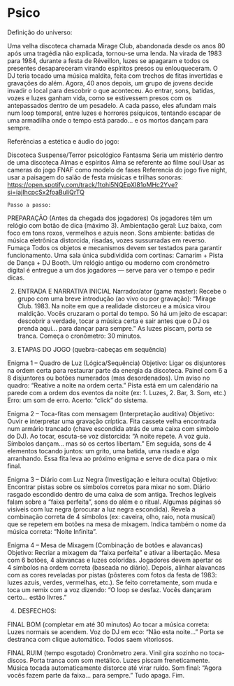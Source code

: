 # Psico
   Definição do universo:

Uma velha discoteca chamada Mirage Club, abandonada desde os anos 80 após uma tragédia não explicada, tornou-se uma lenda.
Na virada de 1983 para 1984, durante a festa de Réveillon, luzes se apagaram e todos os presentes desapareceram virando espíritos presos ou enlouqueceram. O DJ teria tocado uma música maldita, feita com trechos de fitas invertidas e gravações do além.
Agora, 40 anos depois, um grupo de jovens decide invadir o local para descobrir o que aconteceu. Ao entrar, sons, batidas, vozes e luzes ganham vida, como se estivessem presos com os antepassados dentro de um pesadelo.
A cada passo, eles afundam mais num loop temporal, entre luzes e horrores psíquicos, tentando escapar de uma armadilha onde o tempo está parado... e os mortos dançam para sempre.

   Referências a estética e áudio do jogo:

Discoteca
Suspense/Terror psicológico
Fantasma
Seria um mistério dentro de uma discoteca 
Almas e espíritos
Alma se referente ao filme soul
Usar as cameras do jogo FNAF como modelo de fases 
Referencia do jogo five night, usar a paisagem do salão de festa 
músicas e trilhas sonoras: 
https://open.spotify.com/track/1tohi5NQEpXI81oMHc2Yve?si=iajIhcpcSx2foaBuliQrTQ

    Passo a passo:

PREPARAÇÃO (Antes da chegada dos jogadores)
Os jogadores têm um relógio com botão de dica (máximo 3).
Ambientação geral:
Luz baixa, com foco em tons roxos, vermelhos e azuis neon.
Sons ambiente: batidas de música eletrônica distorcida, risadas, vozes sussurradas em reverso.
Fumaça
Todos os objetos e mecanismos devem ser testados para garantir funcionamento.
Uma sala única subdividida com cortinas: Camarim + Pista de Dança + DJ Booth.
Um relógio antigo ou moderno com cronômetro digital é entregue a um dos jogadores — serve para ver o tempo e pedir dicas.


2. ENTRADA E NARRATIVA INICIAL
Narrador/ator (game master):
 Recebe o grupo com uma breve introdução (ao vivo ou por gravação):
“Mirage Club. 1983. Na noite em que a realidade distorceu e a música virou maldição. Vocês cruzaram o portal do tempo. Só há um jeito de escapar: descobrir a verdade, tocar a música certa e sair antes que o DJ os prenda aqui... para dançar para sempre.”
As luzes piscam, porta se tranca. Começa o cronômetro: 30 minutos.

3. ETAPAS DO JOGO (quebra-cabeças em sequência)

Enigma 1 – Quadro de Luz (Lógica/Sequência)
Objetivo: Ligar os disjuntores na ordem certa para restaurar parte da energia da discoteca.
Painel com 6 a 8 disjuntores ou botões numerados (mas desordenados).
Um aviso no quadro: “Reative a noite na ordem certa.”
Pista está em um calendário na parede com a ordem dos eventos da noite (ex: 1. Luzes, 2. Bar, 3. Som, etc.)
Erro: um som de erro.
Acerto: “click” do sistema.

Enigma 2 – Toca-fitas com mensagem (Interpretação auditiva)
Objetivo: Ouvir e interpretar uma gravação críptica.
Fita cassete velha encontrada num armário trancado (chave escondida atrás de uma caixa com simbolo do DJ).
Ao tocar, escuta-se voz distorcida:
 “A noite repete. A voz guia. Símbolos dançam... mas só os certos libertam.”
Em seguida, sons de 4 elementos tocando juntos: um grito, uma batida, uma risada e algo arranhando. 
Essa fita leva ao próximo enigma e serve de dica para o mix final.

Enigma 3 – Diário com Luz Negra (Investigação e leitura oculta)
Objetivo: Encontrar pistas sobre os símbolos corretos para mixar no som.
Diário rasgado escondido dentro de uma caixa de som antiga.
Trechos legíveis falam sobre a “faixa perfeita”, sons do além e o ritual.
Algumas páginas só visíveis com luz negra (procurar a luz negra escondida).
Revela a combinação correta de 4 símbolos (ex: caveira, olho, raio, nota musical) que se repetem em botões na mesa de mixagem.
Indica também o nome da música correta: “Noite Infinita”.

Enigma 4 – Mesa de Mixagem (Combinação de botões e alavancas)
Objetivo: Recriar a mixagem da “faixa perfeita” e ativar a libertação.
Mesa com 6 botões, 4 alavancas e luzes coloridas.
Jogadores devem apertar os 4 símbolos na ordem correta (baseada no diário).
Depois, alinhar alavancas com as cores reveladas por pistas (pôsteres com fotos da festa de 1983: luzes azuis, verdes, vermelhas, etc.).
Se feito corretamente, som muda e toca um remix com a voz dizendo:
 “O loop se desfaz. Vocês dançaram certo... estão livres.”

4. DESFECHOS:

FINAL BOM (completar em até 30 minutos)
Ao tocar a música correta:
Luzes normais se acendem.
Voz do DJ em eco: “Não esta noite...”
Porta se destranca com clique automático.
Todos saem vitoriosos.

FINAL RUIM (tempo esgotado)
Cronômetro zera.
Vinil gira sozinho no toca-discos.
Porta tranca com som metálico.
Luzes piscam freneticamente.
Música tocada automaticamente distorce até virar ruído.
Som final: “Agora vocês fazem parte da faixa... para sempre.”
Tudo apaga. Fim.